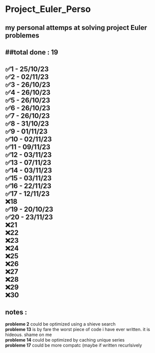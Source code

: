 # Project_Euler_Perso
my personal attemps at solving project Euler problemes
---
##total done : 19
---

✅1 - 25/10/23  
✅2 - 02/11/23  
✅3 - 26/10/23  
✅4 - 26/10/23  
✅5 - 26/10/23  
✅6 - 26/10/23  
✅7 - 26/10/23  
✅8 - 31/10/23  
✅9 - 01/11/23  
✅10 - 02/11/23  
✅11 - 09/11/23  
✅12 - 03/11/23  
✅13 - 07/11/23  
✅14 - 03/11/23  
✅15 - 03/11/23  
✅16 - 22/11/23  
✅17 - 12/11/23  
❌18  
✅19 - 20/10/23  
✅20 - 23/11/23  
❌21  
❌22  
❌23  
❌24  
❌25  
❌26  
❌27  
❌28  
❌29  
❌30   
---
## notes :  
**probleme 2** could be optimized using a shieve search  
**probleme 13** is by fare the worst piece of code i have ever written. it is hideous. shame on me  
**probleme 14** could be optimized by caching unique series  
**probleme 17** could be more compatc (maybe if written recurlsively
